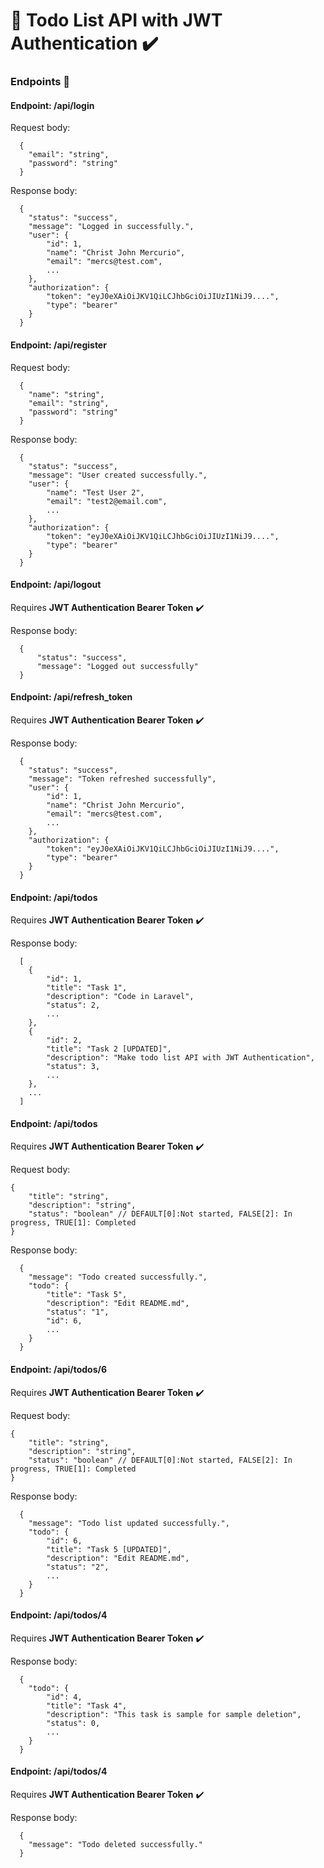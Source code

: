 # :bookmark_tabs: Todo List API with JWT Authentication :heavy_check_mark:


<!-- This is built with [Laravel 9 Framework](https://laravel.com/) -->
### Endpoints :pushpin:

<!-- LOGIN -->
#### Endpoint: /api/login
Request body:
```
  {
    "email": "string",
    "password": "string"
  }
```
Response body:
```
  {
    "status": "success",
    "message": "Logged in successfully.",
    "user": {
        "id": 1,
        "name": "Christ John Mercurio",
        "email": "mercs@test.com",
        ...
    },
    "authorization": {
        "token": "eyJ0eXAiOiJKV1QiLCJhbGciOiJIUzI1NiJ9....",
        "type": "bearer"
    }
  }
```

<!-- REGISTER -->
#### Endpoint: /api/register
Request body:
```
  {
    "name": "string",
    "email": "string",
    "password": "string"
  }
```
Response body:
```
  {
    "status": "success",
    "message": "User created successfully.",
    "user": {
        "name": "Test User 2",
        "email": "test2@email.com",
        ...
    },
    "authorization": {
        "token": "eyJ0eXAiOiJKV1QiLCJhbGciOiJIUzI1NiJ9....",
        "type": "bearer"
    }
  }
```

<!-- LOG OUT -->
#### Endpoint: /api/logout
Requires __JWT Authentication Bearer Token__ :heavy_check_mark:

Response body:
```
  {
      "status": "success",
      "message": "Logged out successfully"
  }
```

<!-- REFRESH BEARER TOKEN -->
#### Endpoint: /api/refresh_token
Requires __JWT Authentication Bearer Token__ :heavy_check_mark:

Response body:
```
  {
    "status": "success",
    "message": "Token refreshed successfully",
    "user": {
        "id": 1,
        "name": "Christ John Mercurio",
        "email": "mercs@test.com",
        ...
    },
    "authorization": {
        "token": "eyJ0eXAiOiJKV1QiLCJhbGciOiJIUzI1NiJ9....",
        "type": "bearer"
    }
  }
```

<!-- GET ALL TODOS -->
#### Endpoint: /api/todos
Requires __JWT Authentication Bearer Token__ :heavy_check_mark:

Response body:
```
  [
    {
        "id": 1,
        "title": "Task 1",
        "description": "Code in Laravel",
        "status": 2,
        ...
    },
    {
        "id": 2,
        "title": "Task 2 [UPDATED]",
        "description": "Make todo list API with JWT Authentication",
        "status": 3,
        ...
    },
    ...
  ]
```
<!-- STORE TODO -->
#### Endpoint: /api/todos
Requires __JWT Authentication Bearer Token__ :heavy_check_mark:

Request body:
```
{
    "title": "string",
    "description": "string",
    "status": "boolean" // DEFAULT[0]:Not started, FALSE[2]: In progress, TRUE[1]: Completed
}
```
Response body:
```
  {
    "message": "Todo created successfully.",
    "todo": {
        "title": "Task 5",
        "description": "Edit README.md",
        "status": "1",
        "id": 6,
        ...
    }
  }
```

<!-- UPDATE TODO -->
#### Endpoint: /api/todos/6
Requires __JWT Authentication Bearer Token__ :heavy_check_mark:

Request body:
```
{
    "title": "string",
    "description": "string",
    "status": "boolean" // DEFAULT[0]:Not started, FALSE[2]: In progress, TRUE[1]: Completed
}
```
Response body:
```
  {
    "message": "Todo list updated successfully.",
    "todo": {
        "id": 6,
        "title": "Task 5 [UPDATED]",
        "description": "Edit README.md",
        "status": "2",
        ...
    }
  }
```

<!-- SHOW TODO -->
#### Endpoint: /api/todos/4
Requires __JWT Authentication Bearer Token__ :heavy_check_mark:

Response body:
```
  {
    "todo": {
        "id": 4,
        "title": "Task 4",
        "description": "This task is sample for sample deletion",
        "status": 0,
        ...
    }
  }
```

<!-- DELETE TODO -->
#### Endpoint: /api/todos/4
Requires __JWT Authentication Bearer Token__ :heavy_check_mark:

Response body:
```
  {
    "message": "Todo deleted successfully."
  }
```

